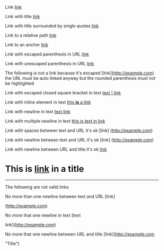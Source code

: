 Link [link](http://example.com)

Link with title [link](http://example.com "Title")

Link with title surrounded by single quotes [link](http://example.com 'Title')

Link to a relative path [link](/about)

Link to an anchor [link](#about)

Link with escaped parenthesis in URL [link](/url\(test\) "Title")

Link with unescaped parenthesis in URL [link](/url(test) "Title")

The following is not a link because it's escaped \[link](http://example.com) the URL must be auto linked anyway but the rounded parenthesis must not be highlighted

Link with escaped closed square bracket in text [text \] link](http://example.com)

Link with inline element in text [this **is** a link](http://example.com)

Link with newline in text [text
link](http://inline.com)

Link with multiple newline in text [this
is
text
in
link](http://inline.com)

Link with spaces between text and URL it's ok [link]     (http://example.com)

Link with newline between text and URL it's ok [link]
(http://example.com)

Link with newline between URL and title it's ok [link](http://example.com
"Title")

# This is [link](http://github.com) in a title



---
The following are not valid links


No more than one newline between text and URL [link]

(http://example.com)


No more that one newline in text [text

link](http://example.com)


No more that one newline between URL and title [link](http://example.com

"Title")
